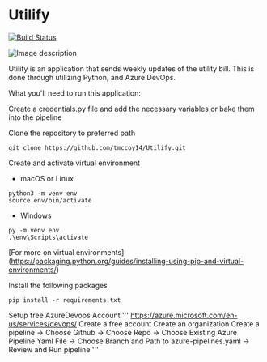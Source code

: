 # Utilify

[![Build Status](https://dev.azure.com/tuckermmccoy/GitProjects/_apis/build/status/tmccoy14.Utilify?branchName=master)](https://dev.azure.com/tuckermmccoy/GitProjects/_build/latest?definitionId=1&branchName=master)

![Image description](https://www.portseattle.org/sites/default/files/2018-03/la-me-political-issues-public-utilities.png)

Utilify is an application that sends weekly updates of the utility bill. This is done through utilizing Python, and Azure DevOps.

What you'll need to run this application:

Create a credentials.py file and add the necessary variables or bake them into the pipeline

Clone the repository to preferred path
```
git clone https://github.com/tmccoy14/Utilify.git
```
Create and activate virtual environment
* macOS or Linux
```
python3 -m venv env
source env/bin/activate
```
* Windows
```
py -m venv env
.\env\Scripts\activate
```
[For more on virtual environments] (https://packaging.python.org/guides/installing-using-pip-and-virtual-environments/)

Install the following packages
```
pip install -r requirements.txt
```

Setup free AzureDevops Account
'''
https://azure.microsoft.com/en-us/services/devops/
Create a free account
Create an organization
Create a pipeline -> Choose Github -> Choose Repo -> Choose Existing Azure Pipeline Yaml File -> Choose Branch and Path to azure-pipelines.yaml -> Review and Run pipeline
'''
